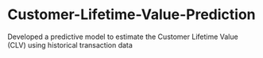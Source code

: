 # Customer-Lifetime-Value-Prediction
Developed a predictive model to estimate the Customer Lifetime Value (CLV) using historical transaction data
